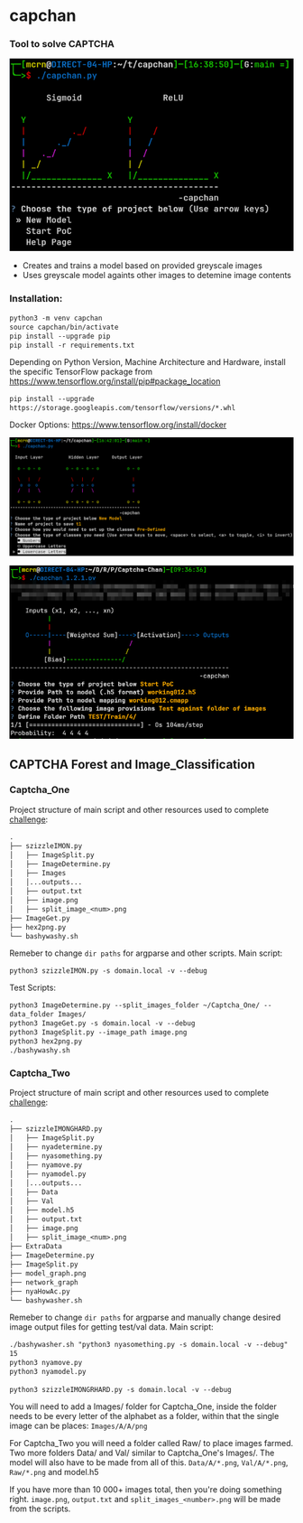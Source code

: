 # capchan

### Tool to solve CAPTCHA

![Alt text](src/cap_PreV.png)

* Creates and trains a model based on provided greyscale images
* Uses greyscale model againts other images to detemine image contents

### Installation:
```
python3 -m venv capchan
source capchan/bin/activate
pip install --upgrade pip
pip install -r requirements.txt 
```

Depending on Python Version, Machine Architecture and Hardware, install the specific TensorFlow package from https://www.tensorflow.org/install/pip#package_location
```
pip install --upgrade https://storage.googleapis.com/tensorflow/versions/*.whl
```
Docker Options:
https://www.tensorflow.org/install/docker

![Alt text](src/cap_model.png)

![Alt text](src/cap_POC.png)

## CAPTCHA Forest and Image_Classification

### Captcha_One
Project structure of main script and other resources used to complete [challenge](https://ctftime.org/task/7507):
```
.
├── szizzleIMON.py
│   ├── ImageSplit.py
│   ├── ImageDetermine.py
│   ├── Images
│   │...outputs...
│   ├── output.txt
│   ├── image.png
│   ├── split_image_<num>.png
├── ImageGet.py
├── hex2png.py
└── bashywashy.sh
```
Remeber to change `dir paths` for argparse and other scripts. Main script:
```
python3 szizzleIMON.py -s domain.local -v --debug
```

Test Scripts:
```
python3 ImageDetermine.py --split_images_folder ~/Captcha_One/ --data_folder Images/
python3 ImageGet.py -s domain.local -v --debug
python3 ImageSplit.py --image_path image.png
python3 hex2png.py 
./bashywashy.sh 
```


### Captcha_Two
Project structure of main script and other resources used to complete [challenge](https://ctftime.org/task/7508):
```
.
├── szizzleIMONGHARD.py
│   ├── ImageSplit.py
│   ├── nyadetermine.py
│   ├── nyasomething.py
│   ├── nyamove.py
│   ├── nyamodel.py
│   │...outputs...
│   ├── Data
│   ├── Val
│   ├── model.h5
│   ├── output.txt
│   ├── image.png
│   ├── split_image_<num>.png
├── ExtraData
├── ImageDetermine.py
├── ImageSplit.py 
├── model_graph.png
├── network_graph
├── nyaHowAc.py 
└── bashywasher.sh
```

Remeber to change `dir paths` for argparse and manually change desired image output files for getting test/val data. Main script:
```
./bashywasher.sh "python3 nyasomething.py -s domain.local -v --debug" 15
python3 nyamove.py 
python3 nyamodel.py

python3 szizzleIMONGRHARD.py -s domain.local -v --debug
```

You will need to add a Images/ folder for Captcha_One, inside the folder needs to be every letter of the alphabet as a folder, within that the single image can be places:
`Images/A/A/png`

For Captcha_Two you will need a folder called Raw/ to place images farmed. Two more folders Data/ and Val/ similar to Captcha_One's Images/. The model will also have to be made from all of this. 
`Data/A/*.png`, `Val/A/*.png`, `Raw/*.png` and model.h5

If you have more than 10 000+ images total, then you're doing something right. `image.png`, `output.txt` and `split_images_<number>.png` will be made from the scripts.
